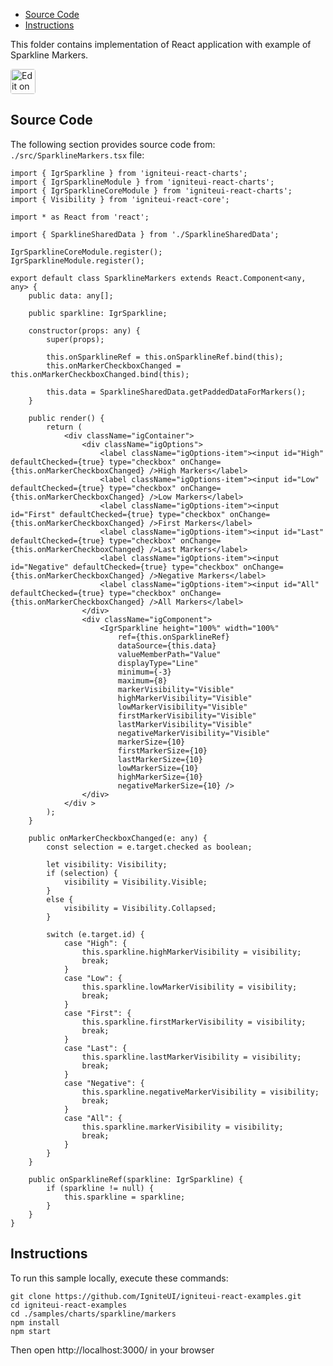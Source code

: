 <!-- NOTE: do not change this file because it will be auto re-generated from template file: -->
<!-- https://github.com/IgniteUI/igniteui-react-examples/tree/master/templates/sample/ReadMe.md -->

<!-- ## Table of Contents -->
<!-- - [Sample Preview](#Sample-Preview) -->
- [Source Code](#Source-Code)
- [Instructions](#Instructions)

This folder contains implementation of React application with example of Sparkline Markers.
<!-- in the Sparkline component -->
<!-- [Sparkline](https://infragistics.com/Reactsite/components/sparkline.html) -->

<html lang="en" xmlns="http://www.w3.org/1999/xhtml">
    <body>
        <a target="_blank" href="https://codesandbox.io/s/github/IgniteUI/igniteui-react-examples/tree/master/samples/charts/sparkline/markers?fontsize=14&hidenavigation=1&theme=dark&view=preview&file=/src/SparklineMarkers.tsx" rel="noopener noreferrer">
            <img height="40px" style="border-radius: 0.25rem" alt="Edit on CodeSandbox" src="https://static.infragistics.com/xplatform/images/sandbox/code.png"/>
        </a>
        <!-- <a target="_blank"
href="https://codesandbox.io/s/github/IgniteUI/igniteui-react-examples/tree/master/samples/maps/geo-map/binding-csv-points?fontsize=14&hidenavigation=1&theme=dark&view=preview">
            <img alt="Edit Sample" src="https://codesandbox.io/static/img/play-codesandbox.svg"/>
        </a> -->
        <!-- <a target="_blank" style="margin-left: 0.5rem"
href="https://codesandbox.io/embed/github/IgniteUI/igniteui-react-examples/tree/master/samples/charts/sparkline/markers?fontsize=14&hidenavigation=1&theme=dark&view=preview&file=/src/SparklineMarkers.tsx">
            <img height="40px" style="border-radius: 5px" alt="View on CodeSandbox" src="https://static.infragistics.com/xplatform/images/sandbox/view.png"/>
        </a> -->
        <!-- <a target="_blank"
href="https://codesandbox.io/embed/github/IgniteUI/igniteui-react-examples/tree/master/samples/maps/geo-map/binding-csv-points?fontsize=14&hidenavigation=1&theme=dark&view=preview">
            <img alt="View on CodeSandbox" src="https://static.infragistics.com/xplatform/images/sandbox/view.png"/>
        </a>
https://codesandbox.io/embed/react-treemap-overview-rtb45
https://codesandbox.io/static/img/play-codesandbox.svg
https://codesandbox.io/embed/react-treemap-overview-rtb45?view=browser -->
    </body>
</html>

<!-- ## Sample Preview -->

<!-- <iframe
  src="https://codesandbox.io/embed/github/IgniteUI/igniteui-react-examples/tree/master/samples/charts/sparkline/markers?fontsize=14&hidenavigation=1&theme=dark&view=preview&file=/src/SparklineMarkers.tsx"
  style="width:100%; height:400px; border:0; border-radius: 4px; overflow:hidden;"
  allow="accelerometer; ambient-light-sensor; camera; encrypted-media; geolocation; gyroscope; hid; microphone; midi; payment; usb; vr"
  sandbox="allow-forms allow-modals allow-popups allow-presentation allow-same-origin allow-scripts"
></iframe> -->

## Source Code

The following section provides source code from:
`./src/SparklineMarkers.tsx` file:

```tsx
import { IgrSparkline } from 'igniteui-react-charts';
import { IgrSparklineModule } from 'igniteui-react-charts';
import { IgrSparklineCoreModule } from 'igniteui-react-charts';
import { Visibility } from 'igniteui-react-core';

import * as React from 'react';

import { SparklineSharedData } from './SparklineSharedData';

IgrSparklineCoreModule.register();
IgrSparklineModule.register();

export default class SparklineMarkers extends React.Component<any, any> {
    public data: any[];

    public sparkline: IgrSparkline;

    constructor(props: any) {
        super(props);

        this.onSparklineRef = this.onSparklineRef.bind(this);
        this.onMarkerCheckboxChanged = this.onMarkerCheckboxChanged.bind(this);

        this.data = SparklineSharedData.getPaddedDataForMarkers();
    }

    public render() {
        return (
            <div className="igContainer">
                <div className="igOptions">
                    <label className="igOptions-item"><input id="High" defaultChecked={true} type="checkbox" onChange={this.onMarkerCheckboxChanged} />High Markers</label>
                    <label className="igOptions-item"><input id="Low" defaultChecked={true} type="checkbox" onChange={this.onMarkerCheckboxChanged} />Low Markers</label>
                    <label className="igOptions-item"><input id="First" defaultChecked={true} type="checkbox" onChange={this.onMarkerCheckboxChanged} />First Markers</label>
                    <label className="igOptions-item"><input id="Last" defaultChecked={true} type="checkbox" onChange={this.onMarkerCheckboxChanged} />Last Markers</label>
                    <label className="igOptions-item"><input id="Negative" defaultChecked={true} type="checkbox" onChange={this.onMarkerCheckboxChanged} />Negative Markers</label>
                    <label className="igOptions-item"><input id="All" defaultChecked={true} type="checkbox" onChange={this.onMarkerCheckboxChanged} />All Markers</label>
                </div>
                <div className="igComponent">
                    <IgrSparkline height="100%" width="100%"
                        ref={this.onSparklineRef}
                        dataSource={this.data}
                        valueMemberPath="Value"
                        displayType="Line"
                        minimum={-3}
                        maximum={8}
                        markerVisibility="Visible"
                        highMarkerVisibility="Visible"
                        lowMarkerVisibility="Visible"
                        firstMarkerVisibility="Visible"
                        lastMarkerVisibility="Visible"
                        negativeMarkerVisibility="Visible"
                        markerSize={10}
                        firstMarkerSize={10}
                        lastMarkerSize={10}
                        lowMarkerSize={10}
                        highMarkerSize={10}
                        negativeMarkerSize={10} />
                </div>
            </div >
        );
    }

    public onMarkerCheckboxChanged(e: any) {
        const selection = e.target.checked as boolean;

        let visibility: Visibility;
        if (selection) {
            visibility = Visibility.Visible;
        }
        else {
            visibility = Visibility.Collapsed;
        }

        switch (e.target.id) {
            case "High": {
                this.sparkline.highMarkerVisibility = visibility;
                break;
            }
            case "Low": {
                this.sparkline.lowMarkerVisibility = visibility;
                break;
            }
            case "First": {
                this.sparkline.firstMarkerVisibility = visibility;
                break;
            }
            case "Last": {
                this.sparkline.lastMarkerVisibility = visibility;
                break;
            }
            case "Negative": {
                this.sparkline.negativeMarkerVisibility = visibility;
                break;
            }
            case "All": {
                this.sparkline.markerVisibility = visibility;
                break;
            }
        }
    }

    public onSparklineRef(sparkline: IgrSparkline) {
        if (sparkline != null) {
            this.sparkline = sparkline;
        }
    }
}

```

## Instructions
To run this sample locally, execute these commands:

```
git clone https://github.com/IgniteUI/igniteui-react-examples.git
cd igniteui-react-examples
cd ./samples/charts/sparkline/markers
npm install
npm start

```

Then open http://localhost:3000/ in your browser

